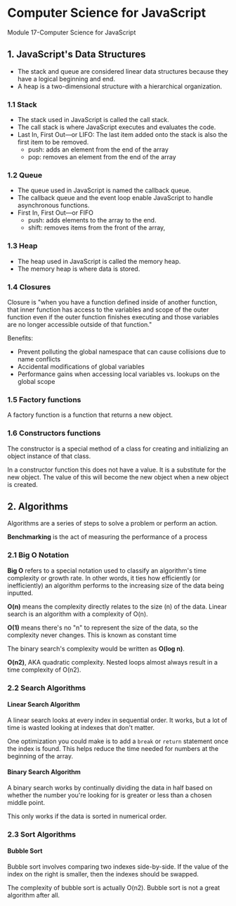 # Computer Science for JavaScript

Module 17-Computer Science for JavaScript

## 1. JavaScript's Data Structures

- The stack and queue are considered linear data structures because they have a logical beginning and end.
- A heap is a two-dimensional structure with a hierarchical organization.

### 1.1 Stack

- The stack used in JavaScript is called the call stack.
- The call stack is where JavaScript executes and evaluates the code.
- Last In, First Out—or LIFO: The last item added onto the stack is also the first item to be removed.
  - push: adds an element from the end of the array
  - pop: removes an element from the end of the array

### 1.2 Queue

- The queue used in JavaScript is named the callback queue.
- The callback queue and the event loop enable JavaScript to handle asynchronous functions.
- First In, First Out—or FIFO
  - push: adds elements to the array to the end.
  - shift: removes items from the front of the array,

### 1.3 Heap

- The heap used in JavaScript is called the memory heap.
- The memory heap is where data is stored.

### 1.4 Closures

Closure is "when you have a function defined inside of another function, that inner function has access to the variables and scope of the outer function even if the outer function finishes executing and those variables are no longer accessible outside of that function."

Benefits:

- Prevent polluting the global namespace that can cause collisions due to name conflicts
- Accidental modifications of global variables
- Performance gains when accessing local variables vs. lookups on the global scope

### 1.5 Factory functions

A factory function is a function that returns a new object.

### 1.6 Constructors functions

The constructor is a special method of a class for creating and initializing an object instance of that class.

In a constructor function this does not have a value. It is a substitute for the new object. The value of this will become the new object when a new object is created.

## 2. Algorithms

Algorithms are a series of steps to solve a problem or perform an action.

**Benchmarking** is the act of measuring the performance of a process

### 2.1 Big O Notation

**Big O** refers to a special notation used to classify an algorithm's time complexity or growth rate. In other words, it ties how efficiently (or inefficiently) an algorithm performs to the increasing size of the data being inputted.

**O(n)** means the complexity directly relates to the size (n) of the data. Linear search is an algorithm with a complexity of O(n).

**O(1)** means there's no "n" to represent the size of the data, so the complexity never changes. This is known as constant time

The binary search's complexity would be written as **O(log n)**.

**O(n2)**, AKA quadratic complexity. Nested loops almost always result in a time complexity of O(n2).

### 2.2 Search Algorithms

#### Linear Search Algorithm

A linear search looks at every index in sequential order. It works, but a lot of time is wasted looking at indexes that don't matter.

One optimization you could make is to add a `break` or `return` statement once the index is found. This helps reduce the time needed for numbers at the beginning of the array.

#### Binary Search Algorithm

A binary search works by continually dividing the data in half based on whether the number you're looking for is greater or less than a chosen middle point.

This only works if the data is sorted in numerical order.

### 2.3 Sort Algorithms

#### Bubble Sort

Bubble sort involves comparing two indexes side-by-side. If the value of the index on the right is smaller, then the indexes should be swapped.

The complexity of bubble sort is actually O(n2). Bubble sort is not a great algorithm after all.
